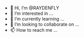 - 👋 Hi, I’m @RAYDENFLY
- 👀 I’m interested in ...
- 🌱 I’m currently learning ...
- 💞️ I’m looking to collaborate on ...
- 📫 How to reach me ...

<!---
want to know more about me please look at my website, namely https://raydenfly.repl.co or https://raydenfly4.repl.co.
--->
